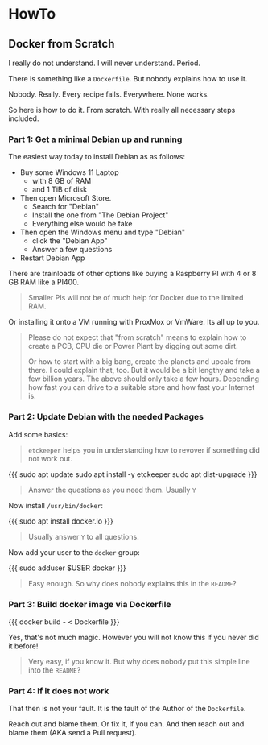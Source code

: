 # HowTo

## Docker from Scratch

I really do not understand.  I will never understand.  Period.

There is something like a `Dockerfile`.  But nobody explains how to use it.

Nobody.  Really.  Every recipe fails.  Everywhere.  None works.

So here is how to do it.  From scratch.  With really all necessary steps included.


### Part 1: Get a minimal Debian up and running

The easiest way today to install Debian as as follows:

- Buy some Windows 11 Laptop
  - with 8 GB of RAM
  - and 1 TiB of disk
- Then open Microsoft Store.
  - Search for "Debian"
  - Install the one from "The Debian Project"
  - Everything else would be fake
- Then open the Windows menu and type "Debian"
  - click the "Debian App"
  - Answer a few questions
- Restart Debian App

There are trainloads of other options like buying a Raspberry PI with 4 or 8 GB RAM like a PI400.

> Smaller PIs will not be of much help for Docker due to the limited RAM.

Or installing it onto a VM running with ProxMox or VmWare.  Its all up to you.

> Please do not expect that "from scratch" means to explain how to create a PCB, CPU die or Power Plant by digging out some dirt.
>
> Or how to start with a big bang, create the planets and upcale from there.  I could explain that, too.
> But it would be a bit lengthy and take a few billion years.  The above should only take a few hours.
> Depending how fast you can drive to a suitable store and how fast your Internet is.


### Part 2: Update Debian with the needed Packages

Add some basics:

> `etckeeper` helps you in understanding how to revover if something did not work out.

{{{
sudo apt update
sudo apt install -y etckeeper
sudo apt dist-upgrade
}}}

> Answer the questions as you need them.  Usually `Y`

Now install `/usr/bin/docker`:

{{{
sudo apt install docker.io
}}}

> Usually answer `Y` to all questions.

Now add your user to the `docker` group:

{{{
sudo adduser $USER docker
}}}

> Easy enough.  So why does nobody explains this in the `README`?


### Part 3: Build docker image via Dockerfile

{{{
docker build - < Dockerfile
}}}

Yes, that's not much magic.  However you will not know this if you never did it before!

> Very easy, if you know it.  But why does nobody put this simple line into the `README`?

### Part 4: If it does not work

That then is not your fault.  It is the fault of the Author of the `Dockerfile`.

Reach out and blame them.  Or fix it, if you can.  And then reach out and blame them (AKA send a Pull request).

